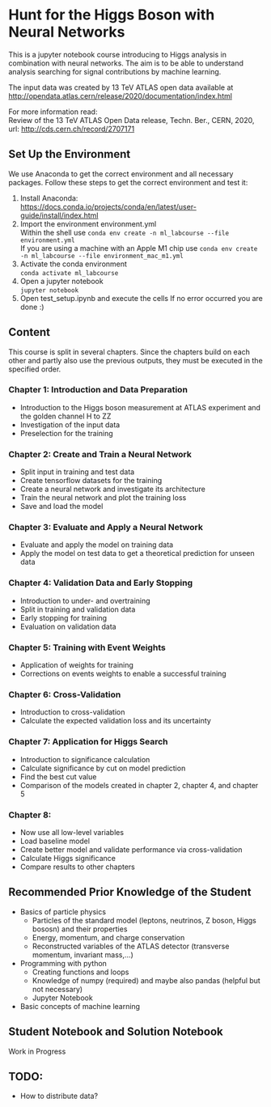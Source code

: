 # Hunt for the Higgs Boson with Neural Networks
This is a jupyter notebook course introducing to Higgs analysis in combination with neural networks.
The aim is to be able to understand analysis searching for signal contributions by machine learning.

The input data was created by 13 TeV ATLAS open data available at http://opendata.atlas.cern/release/2020/documentation/index.html

For more information read:<br>
Review of the 13 TeV ATLAS Open Data release, Techn. Ber., CERN, 2020, url: http://cds.cern.ch/record/2707171

## Set Up the Environment

We use Anaconda to get the correct environment and all necessary packages. Follow these
steps to get the correct environment and test it:
1. Install Anaconda:<br>
https://docs.conda.io/projects/conda/en/latest/user-guide/install/index.html
2. Import the environment environment.yml<br>
Within the shell use `conda env create -n ml_labcourse --file environment.yml`<br>
If you are using a machine with an Apple M1 chip use `conda env create -n ml_labcourse --file environment_mac_m1.yml`
3. Activate the conda environment<br>
`conda activate ml_labcourse`
4. Open a jupyter notebook<br>
`jupyter notebook`
5. Open test_setup.ipynb and execute the cells
If no error occurred you are done :)

## Content
This course is split in several chapters. Since the chapters build on each other and partly also use the previous outputs,
they must be executed in the specified order.

### Chapter 1: Introduction and Data Preparation
- Introduction to the Higgs boson measurement at ATLAS experiment and the golden channel H to ZZ
- Investigation of the input data
- Preselection for the training

### Chapter 2: Create and Train a Neural Network
- Split input in training and test data
- Create tensorflow datasets for the training
- Create a neural network and investigate its architecture
- Train the neural network and plot the training loss
- Save and load the model

### Chapter 3: Evaluate and Apply a Neural Network
- Evaluate and apply the model on training data
- Apply the model on test data to get a theoretical prediction for unseen data

### Chapter 4: Validation Data and Early Stopping
- Introduction to under- and overtraining
- Split in training and validation data
- Early stopping for training
- Evaluation on validation data

### Chapter 5: Training with Event Weights
- Application of weights for training
- Corrections on events weights to enable a successful training

### Chapter 6: Cross-Validation
- Introduction to cross-validation
- Calculate the expected validation loss and its uncertainty

### Chapter 7: Application for Higgs Search
- Introduction to significance calculation
- Calculate significance by cut on model prediction
- Find the best cut value
- Comparison of the models created in chapter 2, chapter 4, and chapter 5

### Chapter 8:
- Now use all low-level variables
- Load baseline model
- Create better model and validate performance via cross-validation
- Calculate Higgs significance
- Compare results to other chapters


## Recommended Prior Knowledge of the Student
- Basics of particle physics
  - Particles of the standard model (leptons, neutrinos, Z boson, Higgs bososn) and their properties
  - Energy, momentum, and charge conservation
  - Reconstructed variables of the ATLAS detector (transverse momentum, invariant mass,...)
- Programming with python
  - Creating functions and loops
  - Knowledge of numpy (required) and maybe also pandas (helpful but not necessary)
  - Jupyter Notebook
- Basic concepts of machine learning

## Student Notebook and Solution Notebook
Work in Progress

## TODO:
- How to distribute data?